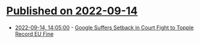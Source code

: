 # [Published on 2022-09-14](index.md)

* [2022-09-14, 14:05:00](https://tech.slashdot.org/story/22/09/14/145256/google-suffers-setback-in-court-fight-to-topple-record-eu-fine?utm_source=rss1.0mainlinkanon&utm_medium=feed) - [Google Suffers Setback in Court Fight to Topple Record EU Fine](https://tech.slashdot.org/story/22/09/14/145256/google-suffers-setback-in-court-fight-to-topple-record-eu-fine?utm_source=rss1.0mainlinkanon&utm_medium=feed)
